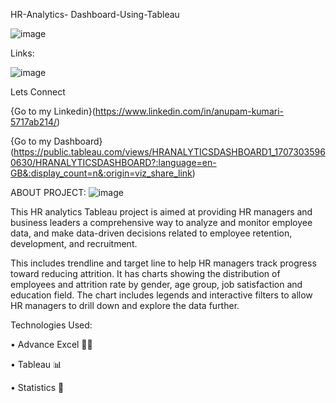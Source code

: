 HR-Analytics- Dashboard-Using-Tableau 





![image](https://github.com/AnupamkumariAkr/HR-Analytics-Dashboard-Using---Tableau/assets/157566167/e31cad63-c621-453e-a793-821949e24951)



Links:

![image](https://github.com/AnupamkumariAkr/HR-Analytics-Dashboard-Using---Tableau/assets/157566167/42a70c10-146a-4fb0-a746-be8e38d52827)

Lets Connect

{Go to my Linkedin}(https://www.linkedin.com/in/anupam-kumari-5717ab214/)

{Go to my Dashboard}(https://public.tableau.com/views/HRANALYTICSDASHBOARD1_17073035960630/HRANALYTICSDASHBOARD?:language=en-GB&:display_count=n&:origin=viz_share_link)


ABOUT PROJECT:
![image](https://github.com/AnupamkumariAkr/HR-Analytics-Dashboard-Using---Tableau/assets/157566167/42a70c10-146a-4fb0-a746-be8e38d52827)

This HR analytics Tableau project is aimed at providing HR managers and business leaders a comprehensive way to analyze and monitor employee data, and make data-driven decisions related to employee retention, development, and recruitment.

This includes trendline and target line to help HR managers track progress toward reducing attrition. It has charts showing the distribution of employees and attrition rate by gender, age group, job satisfaction and education field. The chart includes legends and interactive filters to allow HR managers to drill down and explore the data further.

Technologies Used:

• Advance Excel 👨‍💻 

• Tableau 📊

• Statistics 📜



